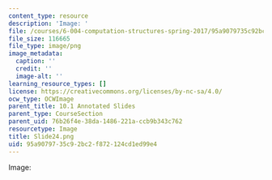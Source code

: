 ```yaml
---
content_type: resource
description: 'Image: '
file: /courses/6-004-computation-structures-spring-2017/95a9079735c92bc2f872124cd1ed99e4_Slide24.png
file_size: 116665
file_type: image/png
image_metadata:
  caption: ''
  credit: ''
  image-alt: ''
learning_resource_types: []
license: https://creativecommons.org/licenses/by-nc-sa/4.0/
ocw_type: OCWImage
parent_title: 10.1 Annotated Slides
parent_type: CourseSection
parent_uid: 76b26f4e-38da-1486-221a-ccb9b343c762
resourcetype: Image
title: Slide24.png
uid: 95a90797-35c9-2bc2-f872-124cd1ed99e4
---
```

Image: 